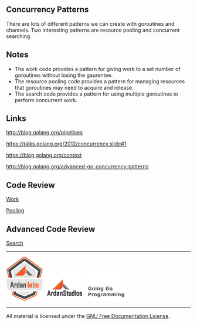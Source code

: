 ## Concurrency Patterns
There are lots of different patterns we can create with goroutines and channels. Two interesting patterns are resource pooling and concurrent searching.

## Notes

* The work code provides a pattern for giving work to a set number of goroutines without losing the gaurentee.
* The resource pooling code provides a pattern for managing resources that goroutines may need to acquire and release.
* The search code provides a pattern for using multiple goroutines to perform concurrent work.

## Links

http://blog.golang.org/pipelines

https://talks.golang.org/2012/concurrency.slide#1

https://blog.golang.org/context

http://blog.golang.org/advanced-go-concurrency-patterns

## Code Review

[Work](work)

[Pooling](pool)

## Advanced Code Review

[Search](search)

___
[![GoingGo Training](../00-slides/images/ggt_logo.png)](http://www.goinggotraining.net)
[![Ardan Studios](../00-slides/images/ardan_logo.png)](http://www.ardanstudios.com)
[![GoingGo Blog](../00-slides/images/ggb_logo.png)](http://www.goinggo.net)
___
All material is licensed under the [GNU Free Documentation License](https://github.com/ArdanStudios/gotraining/blob/master/LICENSE).